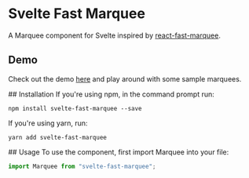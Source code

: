 # Svelte Fast Marquee
A Marquee component for Svelte inspired by [react-fast-marquee](https://github.com/justin-chu/react-fast-marquee).

## Demo
Check out the demo [here](https://svelte.dev/repl/77064782be93415ab6370a4025778fb0?version=3.40.2) and play around with some sample marquees.

## Installation
If you're using npm, in the command prompt run:

`npm install svelte-fast-marquee --save`

If you're using yarn, run:

`yarn add svelte-fast-marquee`

## Usage
To use the component, first import Marquee into your file:

```js
import Marquee from "svelte-fast-marquee";
```